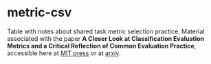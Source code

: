 # metric-csv

Table with notes about shared task metric selection practice. Material associated with the paper **A Closer Look at Classification Evaluation Metrics and a Critical Reflection of Common Evaluation Practice**, accessible here at [MIT press](https://direct.mit.edu/tacl/article/doi/10.1162/tacl_a_00675/122720/A-Closer-Look-at-Classification-Evaluation-Metrics) or at [arxiv](https://arxiv.org/abs/2404.16958).
